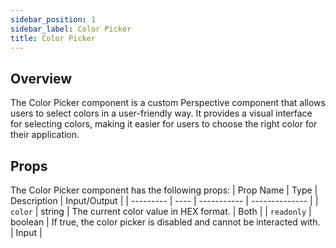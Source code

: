 ```yaml
---
sidebar_position: 1
sidebar_label: Color Picker
title: Color Picker
---
```


## Overview

The Color Picker component is a custom Perspective component that allows users to select colors in a user-friendly way. It provides a visual interface for selecting colors, making it easier for users to choose the right color for their application.

## Props

The Color Picker component has the following props:
| Prop Name | Type | Description | Input/Output |
| --------- | ---- | ----------- | -------------- |
| `color` | string | The current color value in HEX format. | Both |
| `readonly` | boolean | If true, the color picker is disabled and cannot be interacted with. | Input |
